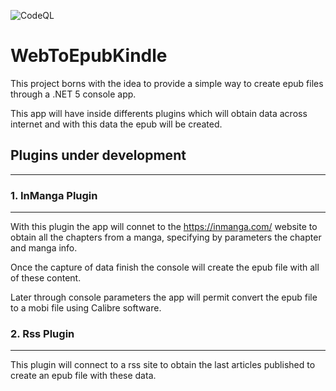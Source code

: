 ![CodeQL](https://github.com/jciDoval/WebToEpubKindle/workflows/CodeQL/badge.svg?branch=master)

# WebToEpubKindle

This project borns with the idea to provide a simple way to create epub files through a .NET 5 console app. 

This app will have inside differents plugins which will obtain data across internet and with this data the epub will be created.


## Plugins under development
---

### 1. InManga Plugin
---

With this plugin the app will connet to the https://inmanga.com/ website to obtain all the chapters from a manga, specifying by parameters the chapter and manga info.

Once the capture of data finish the console will create the epub file with all of these content.

Later through console parameters the app will permit convert the epub file to a mobi file using Calibre software.

### 2. Rss Plugin
---

This plugin will connect to a rss site to obtain the last articles published to create an epub file with these data.
